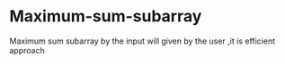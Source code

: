 # Maximum-sum-subarray
Maximum sum subarray by the input will given by the user ,it is efficient approach
